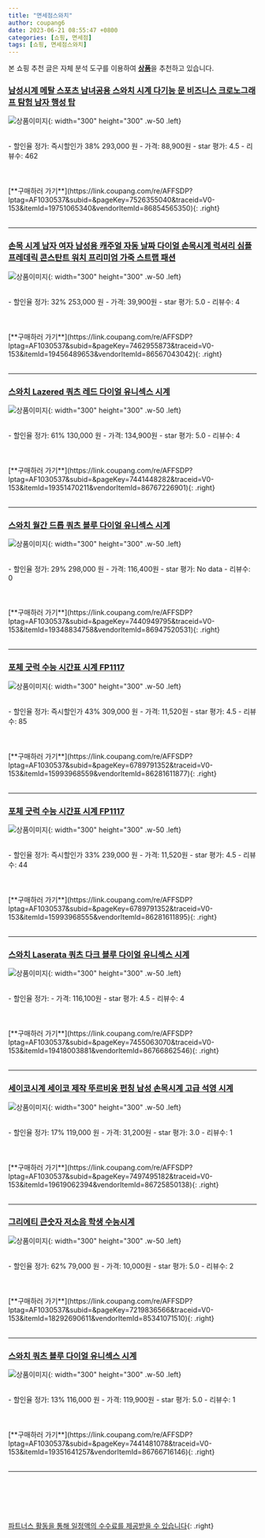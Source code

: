 ```yaml
---
title: "면세점스와치"
author: coupang6
date: 2023-06-21 08:55:47 +0800
categories: [쇼핑, 면세점]
tags: [쇼핑, 면세점스와치]
---
```


본 쇼핑 추천 글은 자체 분석 도구를 이용하여 [**상품**](https://link.coupang.com/a/bao1ui)을 추천하고 있습니다.

### [남성시계 메탈 스포츠 남녀공용 스와치 시계 다기능 문 비즈니스 크로노그래프 탐험 남자 행성 탑](https://link.coupang.com/re/AFFSDP?lptag=AF1030537&subid=&pageKey=7526355040&traceid=V0-153&itemId=19751065340&vendorItemId=86854565350)

![상품이미지](https://thumbnail7.coupangcdn.com/thumbnails/remote/230x230ex/image/vendor_inventory/7851/5ad058b87e6bb9b7035b8ee06a1324c6ebe383f7053eb9b1a107030ef1de.jpg){: width="300" height="300" .w-50 .left}


<br>
- 할인율 정가: 즉시할인가 38%  293,000   원
- 가격: 88,900원
- star 평가: 4.5
- 리뷰수: 462
<br>
<br>
<br>
<br>
[**구매하러 가기**](https://link.coupang.com/re/AFFSDP?lptag=AF1030537&subid=&pageKey=7526355040&traceid=V0-153&itemId=19751065340&vendorItemId=86854565350){: .right}
<br>
<br>

---

### [손목 시계 남자 여자 남성용 캐주얼 자동 날짜 다이얼 손목시계 럭셔리 심플 프레데릭 콘스탄트 워치 프리미엄 가죽 스트랩 패션](https://link.coupang.com/re/AFFSDP?lptag=AF1030537&subid=&pageKey=7462955873&traceid=V0-153&itemId=19456489653&vendorItemId=86567043042)

![상품이미지](https://thumbnail10.coupangcdn.com/thumbnails/remote/230x230ex/image/vendor_inventory/4dec/10eb6730324a71c51b29f7b8396b450995667309ea4fd6a60574ec93db75.jpg){: width="300" height="300" .w-50 .left}


<br>
- 할인율 정가: 32%  253,000   원
- 가격: 39,900원
- star 평가: 5.0
- 리뷰수: 4
<br>
<br>
<br>
<br>
[**구매하러 가기**](https://link.coupang.com/re/AFFSDP?lptag=AF1030537&subid=&pageKey=7462955873&traceid=V0-153&itemId=19456489653&vendorItemId=86567043042){: .right}
<br>
<br>

---

### [스와치 Lazered 쿼츠 레드 다이얼 유니섹스 시계](https://link.coupang.com/re/AFFSDP?lptag=AF1030537&subid=&pageKey=7441448282&traceid=V0-153&itemId=19351470211&vendorItemId=86767226901)

![상품이미지](https://thumbnail10.coupangcdn.com/thumbnails/remote/230x230ex/image/vendor_inventory/3f51/083d6d738f29dd7684a3202c19a5b8de635cf43a703e21e69ca40adfa82d.jpg){: width="300" height="300" .w-50 .left}


<br>
- 할인율 정가: 61%  130,000   원
- 가격: 134,900원
- star 평가: 5.0
- 리뷰수: 4
<br>
<br>
<br>
<br>
[**구매하러 가기**](https://link.coupang.com/re/AFFSDP?lptag=AF1030537&subid=&pageKey=7441448282&traceid=V0-153&itemId=19351470211&vendorItemId=86767226901){: .right}
<br>
<br>

---

### [스와치 월간 드롭 쿼츠 블루 다이얼 유니섹스 시계](https://link.coupang.com/re/AFFSDP?lptag=AF1030537&subid=&pageKey=7440949795&traceid=V0-153&itemId=19348834758&vendorItemId=86947520531)

![상품이미지](https://thumbnail9.coupangcdn.com/thumbnails/remote/230x230ex/image/vendor_inventory/23a4/06b0f0579fcff2dc2e7a6d1879a02c11e808adc1df14820c44f20bc24126.jpg){: width="300" height="300" .w-50 .left}


<br>
- 할인율 정가: 29%  298,000   원
- 가격: 116,400원
- star 평가: No data
- 리뷰수: 0
<br>
<br>
<br>
<br>
[**구매하러 가기**](https://link.coupang.com/re/AFFSDP?lptag=AF1030537&subid=&pageKey=7440949795&traceid=V0-153&itemId=19348834758&vendorItemId=86947520531){: .right}
<br>
<br>

---

### [포체 굿럭 수능 시간표 시계 FP1117](https://link.coupang.com/re/AFFSDP?lptag=AF1030537&subid=&pageKey=6789791352&traceid=V0-153&itemId=15993968559&vendorItemId=86281611877)

![상품이미지](https://thumbnail10.coupangcdn.com/thumbnails/remote/230x230ex/image/rs_quotation_api/ifzn94vd/d290590410cb4ac8a04da765d3559ab6.jpg){: width="300" height="300" .w-50 .left}


<br>
- 할인율 정가: 즉시할인가 43%  309,000   원
- 가격: 11,520원
- star 평가: 4.5
- 리뷰수: 85
<br>
<br>
<br>
<br>
[**구매하러 가기**](https://link.coupang.com/re/AFFSDP?lptag=AF1030537&subid=&pageKey=6789791352&traceid=V0-153&itemId=15993968559&vendorItemId=86281611877){: .right}
<br>
<br>

---

### [포체 굿럭 수능 시간표 시계 FP1117](https://link.coupang.com/re/AFFSDP?lptag=AF1030537&subid=&pageKey=6789791352&traceid=V0-153&itemId=15993968555&vendorItemId=86281611895)

![상품이미지](https://thumbnail6.coupangcdn.com/thumbnails/remote/230x230ex/image/rs_quotation_api/celmf3ll/7f480d096280490d8be8ccd484e821b5.jpg){: width="300" height="300" .w-50 .left}


<br>
- 할인율 정가: 즉시할인가 33%  239,000   원
- 가격: 11,520원
- star 평가: 4.5
- 리뷰수: 44
<br>
<br>
<br>
<br>
[**구매하러 가기**](https://link.coupang.com/re/AFFSDP?lptag=AF1030537&subid=&pageKey=6789791352&traceid=V0-153&itemId=15993968555&vendorItemId=86281611895){: .right}
<br>
<br>

---

### [스와치 Laserata 쿼츠 다크 블루 다이얼 유니섹스 시계](https://link.coupang.com/re/AFFSDP?lptag=AF1030537&subid=&pageKey=7455063070&traceid=V0-153&itemId=19418003881&vendorItemId=86766862546)

![상품이미지](https://thumbnail6.coupangcdn.com/thumbnails/remote/230x230ex/image/vendor_inventory/c82b/d6fe3a6b0cb4d7db79a3ea0e05624e84e42e7842274cf21754a12aa8ed25.jpg){: width="300" height="300" .w-50 .left}


<br>
- 할인율 정가: 
- 가격: 116,100원
- star 평가: 4.5
- 리뷰수: 4
<br>
<br>
<br>
<br>
[**구매하러 가기**](https://link.coupang.com/re/AFFSDP?lptag=AF1030537&subid=&pageKey=7455063070&traceid=V0-153&itemId=19418003881&vendorItemId=86766862546){: .right}
<br>
<br>

---

### [세이코시계 세이코 제작 뚜르비옹 펀칭 남성 손목시계 고급 석영 시계](https://link.coupang.com/re/AFFSDP?lptag=AF1030537&subid=&pageKey=7497495182&traceid=V0-153&itemId=19619062394&vendorItemId=86725850138)

![상품이미지](https://thumbnail8.coupangcdn.com/thumbnails/remote/230x230ex/image/vendor_inventory/aac1/48565567b04fe2d047d4ce02e439b42112bca7794ab3201665eea71e8ef0.jpg){: width="300" height="300" .w-50 .left}


<br>
- 할인율 정가: 17%  119,000   원
- 가격: 31,200원
- star 평가: 3.0
- 리뷰수: 1
<br>
<br>
<br>
<br>
[**구매하러 가기**](https://link.coupang.com/re/AFFSDP?lptag=AF1030537&subid=&pageKey=7497495182&traceid=V0-153&itemId=19619062394&vendorItemId=86725850138){: .right}
<br>
<br>

---

### [그리에티 큰숫자 저소음 학생 수능시계](https://link.coupang.com/re/AFFSDP?lptag=AF1030537&subid=&pageKey=7219836566&traceid=V0-153&itemId=18292690611&vendorItemId=85341071510)

![상품이미지](https://thumbnail8.coupangcdn.com/thumbnails/remote/230x230ex/image/vendor_inventory/7de3/b520b0cc29950b54078b9636be574f6bd5de0fcd50c0fd39ee962fd10820.jpg){: width="300" height="300" .w-50 .left}


<br>
- 할인율 정가: 62%  79,000   원
- 가격: 10,000원
- star 평가: 5.0
- 리뷰수: 2
<br>
<br>
<br>
<br>
[**구매하러 가기**](https://link.coupang.com/re/AFFSDP?lptag=AF1030537&subid=&pageKey=7219836566&traceid=V0-153&itemId=18292690611&vendorItemId=85341071510){: .right}
<br>
<br>

---

### [스와치 쿼츠 블루 다이얼 유니섹스 시계](https://link.coupang.com/re/AFFSDP?lptag=AF1030537&subid=&pageKey=7441481078&traceid=V0-153&itemId=19351641257&vendorItemId=86766716146)

![상품이미지](https://thumbnail6.coupangcdn.com/thumbnails/remote/230x230ex/image/vendor_inventory/6f74/4614e00a6386f1c1e56f0393cb8457b3f46ca2abf7216a232a166cde7b2a.jpg){: width="300" height="300" .w-50 .left}


<br>
- 할인율 정가: 13%  116,000   원
- 가격: 119,900원
- star 평가: 5.0
- 리뷰수: 1
<br>
<br>
<br>
<br>
[**구매하러 가기**](https://link.coupang.com/re/AFFSDP?lptag=AF1030537&subid=&pageKey=7441481078&traceid=V0-153&itemId=19351641257&vendorItemId=86766716146){: .right}
<br>
<br>

---
<br><br><br><br><br> [파트너스 활동을 통해 일정액의 수수료를 제공받을 수 있습니다](https://link.coupang.com/a/bao1ui){: .right}